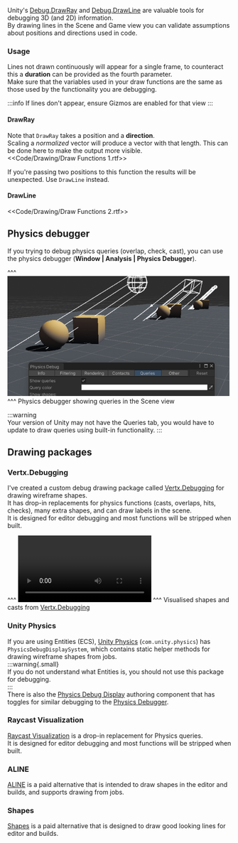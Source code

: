 Unity's [Debug.DrawRay](https://docs.unity3d.com/ScriptReference/Debug.DrawRay.html) and [Debug.DrawLine](https://docs.unity3d.com/ScriptReference/Debug.DrawLine.html) are valuable tools for debugging 3D (and 2D) information.  
By drawing lines in the Scene and Game view you can validate assumptions about positions and directions used in code.
### Usage
Lines not drawn continuously will appear for a single frame, to counteract this a **duration** can be provided as the fourth parameter.  
Make sure that the variables used in your draw functions are the same as those used by the functionality you are debugging.

:::info
If lines don't appear, ensure Gizmos are enabled for that view
:::

#### DrawRay
Note that `DrawRay` takes a position and a **direction**.  
Scaling a *normalized* vector will produce a vector with that length. This can be done here to make the output more visible.  
<<Code/Drawing/Draw Functions 1.rtf>>

If you're passing two positions to this function the results will be unexpected. Use `DrawLine` instead.

#### DrawLine

<<Code/Drawing/Draw Functions 2.rtf>>

## Physics debugger
If you trying to debug physics queries (overlap, check, cast), you can use the physics debugger (**Window | Analysis | Physics Debugger**).

^^^
![Physics debugger showing queries](physics-debugger.png)
^^^ Physics debugger showing queries in the Scene view

:::warning  
Your version of Unity may not have the Queries tab, you would have to update to draw queries using built-in functionality.
:::

## Drawing packages
### Vertx.Debugging
I've created a custom debug drawing package called [Vertx.Debugging](https://github.com/vertxxyz/Vertx.Debugging) for drawing wireframe shapes.  
It has drop-in replacements for physics functions (casts, overlaps, hits, checks), many extra shapes, and can draw labels in the scene.  
It is designed for editor debugging and most functions will be stripped when built.

^^^
![Vertx.Debugging](https://user-images.githubusercontent.com/21963717/194199755-a63d8ebc-0cc7-4268-9316-78f7d4fbea1a.mp4)
^^^ Visualised shapes and casts from [Vertx.Debugging](https://github.com/vertxxyz/Vertx.Debugging)

### Unity Physics
If you are using Entities (ECS), [Unity Physics](https://docs.unity3d.com/Packages/com.unity.physics@latest) (`com.unity.physics`) has `PhysicsDebugDisplaySystem`, which contains static helper methods for drawing wireframe shapes from jobs.  
:::warning{.small}  
If you do not understand what Entities is, you should not use this package for debugging.  
:::  
There is also the [Physics Debug Display](https://docs.unity3d.com/Packages/com.unity.physics@latest/index.html?subfolder=/manual/component-debug-display.html) authoring component that has toggles for similar debugging to the [Physics Debugger](#physics-debugger).

### Raycast Visualization
[Raycast Visualization](https://github.com/nomnomab/RaycastVisualization) is a drop-in replacement for Physics queries.  
It is designed for editor debugging and most functions will be stripped when built.

### ALINE
[ALINE](https://arongranberg.com/aline/) is a paid alternative that is intended to draw shapes in the editor and builds, and supports drawing from jobs.

### Shapes
[Shapes](https://acegikmo.com/shapes/) is a paid alternative that is designed to draw good looking lines for editor and builds.
